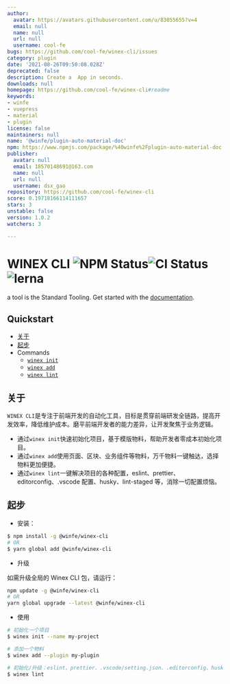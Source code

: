 ```yaml
---
author:
  avatar: https://avatars.githubusercontent.com/u/83055655?v=4
  email: null
  name: null
  url: null
  username: cool-fe
bugs: https://github.com/cool-fe/winex-cli/issues
category: plugin
date: '2021-08-26T09:50:08.028Z'
deprecated: false
description: Create a  App in seconds.
downloads: null
homepage: https://github.com/cool-fe/winex-cli#readme
keywords:
- winfe
- vuepress
- material
- plugin
license: false
maintainers: null
name: '@winfe/plugin-auto-material-doc'
npm: https://www.npmjs.com/package/%40winfe%2Fplugin-auto-material-doc
publisher:
  avatar: null
  email: 18570148691@163.com
  name: null
  url: null
  username: dsx_gao
repository: https://github.com/cool-fe/winex-cli
score: 0.19718166114111657
stars: 3
unstable: false
version: 1.0.2
watchers: 3

---
```


# WINEX CLI ![NPM Status](https://img.shields.io/npm/v/@winfe/winex-cli.svg?style=flat)![CI Status](https://circleci.com/gh/cool-fe/winex-cli/tree/main.svg?style=shield) ![lerna](https://img.shields.io/badge/maintained%20with-lerna-cc00ff.svg)

a tool is the Standard Tooling. Get started with the [documentation](https://cool-fe.github.io/docs-winex-cli/).

## Quickstart

- [关于](#关于)
- [起步](#起步)
- Commands
  - [`winex init`](https://github.com/cool-fe/winex-cli/tree/doc/packages/cli-plugin-lint)
  - [`winex add`](https://github.com/cool-fe/winex-cli/tree/doc/packages/cli-plugin-lint)
  - [`winex lint`](https://github.com/cool-fe/winex-cli/tree/doc/packages/cli-plugin-lint)

## 关于

`WINEX CLI`是专注于前端开发的自动化工具，目标是贯穿前端研发全链路，提高开发效率，降低维护成本。磨平前端开发者的能力差异，让开发聚焦于业务逻辑。

- 通过`winex init`快速初始化项目，基于模版物料，帮助开发者零成本初始化项目。
- 通过`winex add`使用页面、区块、业务组件等物料，万千物料一键触达，选择物料更加便捷。
- 通过`winex lint`一键解决项目的各种配置，eslint、prettier、editorconfig、.vscode 配置、husky、lint-staged 等，消除一切配置烦恼。

## 起步

- 安装：

```bash
$ npm install -g @winfe/winex-cli
# OR
$ yarn global add @winfe/winex-cli
```

- 升级

如需升级全局的 Winex CLI 包，请运行：

```bash
npm update -g @winfe/winex-cli
# OR
yarn global upgrade --latest @winfe/winex-cli
```

- 使用

```bash
# 初始化一个项目
$ winex init --name my-project

# 添加一个物料
$ winex add --plugin my-plugin

# 初始化/升级：eslint、prettier、.vscode/setting.json、.editorconfig、husky、lint-staged...
$ winex lint
```
